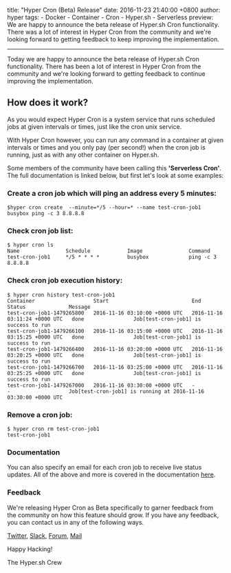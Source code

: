 title: "Hyper Cron (Beta) Release"
date: 2016-11-23 21:40:00 +0800
author: hyper
tags:
    - Docker
    - Container
    - Cron
    - Hyper.sh
    - Serverless
preview: We are happy to announce the beta release of Hyper.sh Cron functionality. There was a lot of interest in Hyper Cron from the community and we're looking forward to getting feedback to keep improving the implementation.

---

Today we are happy to announce the beta release of Hyper.sh Cron functionality. There has been a lot of interest in Hyper Cron from the community and we're looking forward to getting feedback to continue improving the implementation.

## How does it work?

As you would expect Hyper Cron is a system service that runs scheduled jobs at given intervals or times, just like the cron unix service.

With Hyper Cron however, you can run any command in a container at given intervals or times and you only pay (per second!) when the cron job is running, just as with any other container on Hyper.sh.

Some members of the community have been calling this **'Serverless Cron'**. The full documentation is linked below, but first let's look at some examples:

### Create a cron job which will ping an address every 5 minutes:

```
$hyper cron create  --minute=*/5 --hour=* --name test-cron-job1 busybox ping -c 3 8.8.8.8
```

### Check cron job list:
```
$ hyper cron ls
Name               Schedule            Image               Command
test-cron-job1     */5 * * * *         busybox             ping -c 3 8.8.8.8
```

### Check cron job execution history:
```
$ hyper cron history test-cron-job1
Container                   Start                           End                             Status              Message
test-cron-job1-1479265800   2016-11-16 03:10:00 +0000 UTC   2016-11-16 03:11:24 +0000 UTC   done                Job[test-cron-job1] is success to run
test-cron-job1-1479266100   2016-11-16 03:15:00 +0000 UTC   2016-11-16 03:15:25 +0000 UTC   done                Job[test-cron-job1] is success to run
test-cron-job1-1479266400   2016-11-16 03:20:00 +0000 UTC   2016-11-16 03:20:25 +0000 UTC   done                Job[test-cron-job1] is success to run
test-cron-job1-1479266700   2016-11-16 03:25:00 +0000 UTC   2016-11-16 03:25:25 +0000 UTC   done                Job[test-cron-job1] is success to run
test-cron-job1-1479267000   2016-11-16 03:30:00 +0000 UTC   -                               -                   Job[test-cron-job1] is running at 2016-11-16 03:30:00 +0000 UTC
```

### Remove a cron job:
```
$ hyper cron rm test-cron-job1
test-cron-job1
```

### Documentation

You can also specify an email for each cron job to receive live status updates. All of the above and more is covered in the documentation [here](https://docs.hyper.sh/Feature/container/cron.html).

### Feedback

We're releasing Hyper Cron as Beta specifically to garner feedback from the community on how this feature should grow. If you have any feedback, you can contact us in any of the following ways.

[Twitter](https://twitter.com/hyper_sh), [Slack](https://slack.hyper.sh/), [Forum](https://forum.hyper.sh/), [Mail](mailto:talk@hyper.sh)

Happy Hacking!

The Hyper.sh Crew
